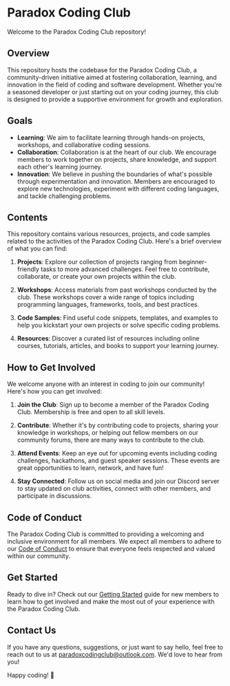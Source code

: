 # Paradox Coding Club

Welcome to the Paradox Coding Club repository!

## Overview
This repository hosts the codebase for the Paradox Coding Club, a community-driven initiative aimed at fostering collaboration, learning, and innovation in the field of coding and software development. Whether you're a seasoned developer or just starting out on your coding journey, this club is designed to provide a supportive environment for growth and exploration.

## Goals
- **Learning**: We aim to facilitate learning through hands-on projects, workshops, and collaborative coding sessions.
- **Collaboration**: Collaboration is at the heart of our club. We encourage members to work together on projects, share knowledge, and support each other's learning journey.
- **Innovation**: We believe in pushing the boundaries of what's possible through experimentation and innovation. Members are encouraged to explore new technologies, experiment with different coding languages, and tackle challenging problems.

## Contents
This repository contains various resources, projects, and code samples related to the activities of the Paradox Coding Club. Here's a brief overview of what you can find:

1. **Projects**: Explore our collection of projects ranging from beginner-friendly tasks to more advanced challenges. Feel free to contribute, collaborate, or create your own projects within the club.
   
2. **Workshops**: Access materials from past workshops conducted by the club. These workshops cover a wide range of topics including programming languages, frameworks, tools, and best practices.
   
3. **Code Samples**: Find useful code snippets, templates, and examples to help you kickstart your own projects or solve specific coding problems.
   
4. **Resources**: Discover a curated list of resources including online courses, tutorials, articles, and books to support your learning journey.

## How to Get Involved
We welcome anyone with an interest in coding to join our community! Here's how you can get involved:

1. **Join the Club**: Sign up to become a member of the Paradox Coding Club. Membership is free and open to all skill levels.
   
2. **Contribute**: Whether it's by contributing code to projects, sharing your knowledge in workshops, or helping out fellow members on our community forums, there are many ways to contribute to the club.
   
3. **Attend Events**: Keep an eye out for upcoming events including coding challenges, hackathons, and guest speaker sessions. These events are great opportunities to learn, network, and have fun!
   
4. **Stay Connected**: Follow us on social media and join our Discord server to stay updated on club activities, connect with other members, and participate in discussions.

## Code of Conduct
The Paradox Coding Club is committed to providing a welcoming and inclusive environment for all members. We expect all members to adhere to our [Code of Conduct](CODE_OF_CONDUCT.md) to ensure that everyone feels respected and valued within our community.

## Get Started
Ready to dive in? Check out our [Getting Started](GETTING_STARTED.md) guide for new members to learn how to get involved and make the most out of your experience with the Paradox Coding Club.

## Contact Us
If you have any questions, suggestions, or just want to say hello, feel free to reach out to us at [paradoxcodingclub@outlook.com](mailto:paradoxcodingclub@outlook.com). We'd love to hear from you!

Happy coding! 🚀